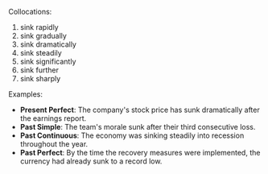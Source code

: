 Collocations:
1. sink rapidly
2. sink gradually
3. sink dramatically
4. sink steadily
5. sink significantly
6. sink further
7. sink sharply

Examples:
- **Present Perfect**: The company's stock price has sunk dramatically after the earnings report.
- **Past Simple**: The team's morale sunk after their third consecutive loss.
- **Past Continuous**: The economy was sinking steadily into recession throughout the year.
- **Past Perfect**: By the time the recovery measures were implemented, the currency had already sunk to a record low.